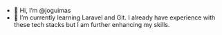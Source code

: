 - 👋 Hi, I’m @joguimas
- 🌱 I’m currently learning Laravel and Git. I already have experience with these tech stacks but I am further enhancing my skills.

<!---
joguimas/joguimas is a ✨ special ✨ repository because its `README.md` (this file) appears on your GitHub profile.
You can click the Preview link to take a look at your changes.
--->
